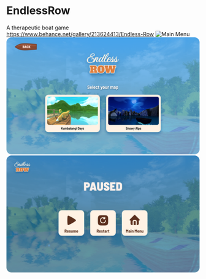 # EndlessRow
A therapeutic boat game
https://www.behance.net/gallery/213624413/Endless-Row
![Main Menu](MainMenu.png "Main Menu")
![Map Select](MapSelect.png "Map Select")
![Pause](Pause.png "Pause")
